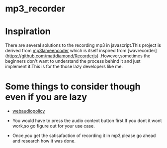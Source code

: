 # mp3_recorder

# Inspiration
There are several solutions to the recording mp3 in javascript.This project is derived from
[mp3lameencoder](https://github.com/higuma/mp3-lame-encoder-js) which is itself inspired from [wavrecorder]
(https://github.com/mattdiamond/Recorderjs) .However,sometimes the beginners don't want to understand the process behind it
and just implement it.This is for the those lazy developers like me.

# Some things to consider though even if you are lazy

* [webaudiopolicy](https://developers.google.com/web/updates/2017/09/autoplay-policy-changes#webaudio)

* You would have to press the audio context button first.If you dont it wont work,so go figure out for your use case.

* Once,you get the satisafaction of recording it in mp3,please go ahead and research how it was done.
